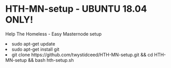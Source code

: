 # HTH-MN-setup - UBUNTU 18.04 ONLY!
Help The Homeless - Easy Masternode setup
<br>
<li>sudo apt-get update
<li>sudo apt-get install git
<li>git clone https://github.com/twystidceed/HTH-MN-setup.git && cd HTH-MN-setup && bash hth-setup.sh
  
